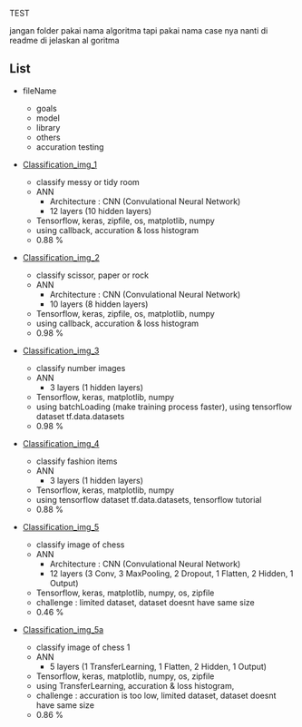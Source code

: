 TEST

jangan folder pakai nama algoritma tapi pakai nama case nya nanti di readme di jelaskan al goritma

## List

- fileName
  - goals
  - model
  - library 
  - others
  - accuration testing
 
 
- [Classification_img_1](https://github.com/42win/machineLearning/tree/main/Supervised/Classification_Image/Classification_img_1)
  - classify messy or tidy room
  - ANN
    - Architecture : CNN (Convulational Neural Network) 
    - 12 layers (10 hidden layers) 
  - Tensorflow, keras, zipfile, os, matplotlib, numpy 
  - using callback, accuration & loss histogram
  - 0.88 %
  
- [Classification_img_2](https://github.com/42win/machineLearning/tree/main/Supervised/Classification_Image/Classification_img_2)
  - classify scissor, paper or rock
  - ANN
    - Architecture : CNN (Convulational Neural Network) 
    - 10 layers (8 hidden layers) 
  - Tensorflow, keras, zipfile, os, matplotlib, numpy 
  - using callback, accuration & loss histogram
  - 0.98 %

- [Classification_img_3](https://github.com/42win/machineLearning/tree/main/Supervised/Classification_Image/Classification_img_3)
  - classify number images
  - ANN
    - 3 layers (1 hidden layers) 
  - Tensorflow, keras, matplotlib, numpy 
  - using batchLoading (make training process faster), using tensorflow dataset tf.data.datasets
  - 0.98 %
 
- [Classification_img_4](https://github.com/42win/machineLearning/tree/main/Supervised/Classification_Image/Classification_img_4)
  - classify fashion items
  - ANN
    - 3 layers (1 hidden layers) 
  - Tensorflow, keras, matplotlib, numpy
  - using tensorflow dataset tf.data.datasets, tensorflow tutorial
  - 0.88 %  
  
- [Classification_img_5](https://github.com/42win/machineLearning/tree/main/Supervised/ClassificationImage/Classification_img_5)
  - classify image of chess
  - ANN
    - Architecture : CNN (Convulational Neural Network) 
    - 12 layers (3 Conv, 3 MaxPooling, 2 Dropout, 1 Flatten, 2 Hidden, 1 Output) 
  - Tensorflow, keras, matplotlib, numpy, os, zipfile
  - challenge : limited dataset, dataset doesnt have same size
  - 0.46 %
 
 - [Classification_img_5a](https://github.com/42win/machineLearning/tree/main/Supervised/Classification_Image/Classification_img_5a)
    - classify image of chess 1
    - ANN 
      - 5 layers (1 TransferLearning, 1 Flatten, 2 Hidden, 1 Output) 
    - Tensorflow, keras, matplotlib, numpy, os, zipfile
    - using TransferLearning, accuration & loss histogram,
    - challenge : accuration is too low, limited dataset, dataset doesnt have same size
    - 0.86 %

